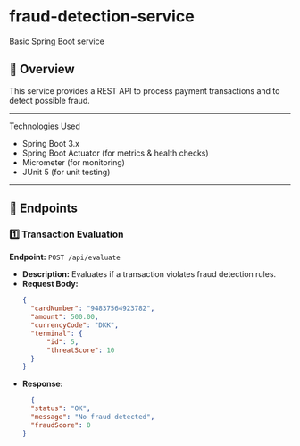# fraud-detection-service
Basic Spring Boot service

## 📖 Overview
This service provides a REST API to process payment transactions and to detect possible fraud.

---

Technologies Used

- Spring Boot 3.x
- Spring Boot Actuator (for metrics & health checks)
- Micrometer (for monitoring)
- JUnit 5 (for unit testing)

---

## 🚀 Endpoints
### **1️⃣ Transaction Evaluation**
**Endpoint:** `POST /api/evaluate`
- **Description:** Evaluates if a transaction violates fraud detection rules.
- **Request Body:**
  ```json
  {
    "cardNumber": "94837564923782",
    "amount": 500.00,
    "currencyCode": "DKK",
    "terminal": {
        "id": 5,
        "threatScore": 10
    }   
  }
  
- **Response:**
  ```json
    {
    "status": "OK",
    "message": "No fraud detected",
    "fraudScore": 0
  }
